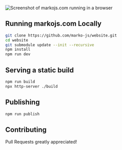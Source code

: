 ![Screenshot of markojs.com running in a browser](https://user-images.githubusercontent.com/1958812/62652399-2a314c80-b910-11e9-883b-196686708979.png)

## Running markojs.com Locally

``` bash
git clone https://github.com/marko-js/website.git
cd website
git submodule update --init --recursive
npm install
npm run dev
```

## Serving a static build

```bash
npm run build
npx http-server ./build
```

## Publishing

```bash
npm run publish
```

## Contributing

Pull Requests greatly appreciated!
